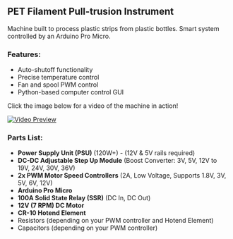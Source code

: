 ## PET Filament Pull-trusion Instrument

Machine built to process plastic strips from plastic bottles. 
Smart system controlled by an Arduino Pro Micro. 

### Features:
- Auto-shutoff functionality
- Precise temperature control
- Fan and spool PWM control
- Python-based computer control GUI

Click the image below for a video of the machine in action!

[![Video Preview](https://img.youtube.com/vi/6cM1gNl8eds/0.jpg)](https://www.youtube.com/shorts/6cM1gNl8eds)

### Parts List:
- **Power Supply Unit (PSU)** (120W+) - (12V & 5V rails required)
- **DC-DC Adjustable Step Up Module** (Boost Converter: 3V, 5V, 12V to 19V, 24V, 30V, 36V)
- **2x PWM Motor Speed Controllers** (2A, Low Voltage, Supports 1.8V, 3V, 5V, 6V, 12V)
- **Arduino Pro Micro**
- **100A Solid State Relay (SSR)** (DC In, DC Out)
- **12V (7 RPM) DC Motor**
- **CR-10 Hotend Element**
- Resistors (depending on your PWM controller and Hotend Element)
- Capacitors (depending on your PWM controller)
